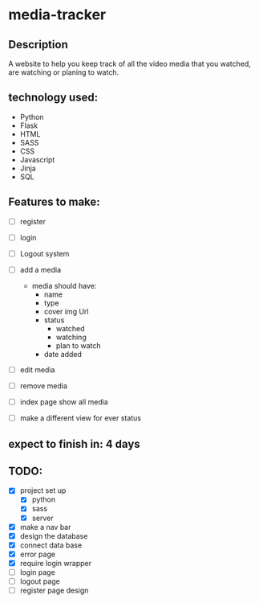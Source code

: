 # media-tracker

## Description
A website to help you keep track of all the video media that you watched, are watching or planing to watch.

## technology used:
- Python
- Flask
- HTML
- SASS
- CSS
- Javascript
- Jinja
- SQL

## Features to make:
- [ ] register
- [ ] login 
- [ ] Logout system
- [ ] add a media
    - media should have:
        - name
        - type
        - cover img Url
        - status
            - watched
            - watching
            - plan to watch
        - date added
- [ ] edit media 
- [ ] remove media
- [ ] index page show all media
- [ ] make a different view for ever status


## expect to finish in: **4 days**

## TODO:
- [X] project set up
    - [X] python
    - [X] sass
    - [X] server
- [X] make a nav bar
- [X] design the database
- [X] connect data base
- [X] error page
- [X] require login wrapper
- [ ] login page
- [ ] logout page
- [ ] register page design